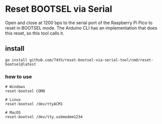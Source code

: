 # Reset BOOTSEL via Serial

Open and close at 1200 bps to the serial port of the Raspberry Pi Pico to reset in BOOTSEL mode.
The Arduino CLI has an implementation that does this reset, so this tool calls it.

## install

```
go install github.com/74th/reset-bootsel-via-serial-tool/cmd/reset-bootsel@latest
```

### how to use

```
# Windows
reset-bootsel COM8

# Linux
reset-bootsel /dev/ttyACM1

# MacOS
reset-bootsel /dev/tty.usbmodem1234
```
